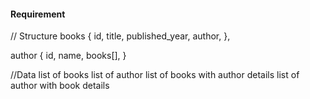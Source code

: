 #### Requirement

// Structure
books {
    id,
    title,
    published_year,
    author,
},

author {
    id,
    name,
    books[],
}

//Data 
list of books
list of author
list of books with author details
list of author with book details